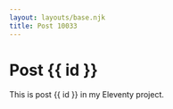 ```yaml
---
layout: layouts/base.njk
title: Post 10033
---
```


# Post {{ id }}

This is post {{ id }} in my Eleventy project.
